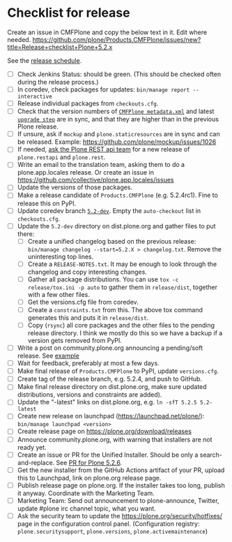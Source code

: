 # Checklist for release

Create an issue in CMFPlone and copy the below text in it.
Edit where needed.
https://github.com/plone/Products.CMFPlone/issues/new?title=Release+checklist+Plone+5.2.x

See the [release schedule](https://plone.org/download/release-schedule).

- [ ] Check Jenkins Status: should be green. (This should be checked often during the release process.)
- [ ] In coredev, check packages for updates: `bin/manage report --interactive`
- [ ] Release individual packages from `checkouts.cfg`.
- [ ] Check that the version numbers of [`CMFPlone metadata.xml`](https://github.com/plone/Products.CMFPlone/blob/5.2.x/Products/CMFPlone/profiles/default/metadata.xml) and latest [`upgrade step`](https://github.com/plone/plone.app.upgrade/blob/2.x/plone/app/upgrade/v52/configure.zcml) are in sync, and that they are higher than in the previous Plone release.
- [ ] If unsure, ask if `mockup` and `plone.staticresources` are in sync and can be released. Example: https://github.com/plone/mockup/issues/1026
- [ ] If needed, [ask the Plone REST api team](https://github.com/plone/plone.restapi/issues) for a new release of `plone.restapi` and `plone.rest`.
- [ ] Write an email to the translation team, asking them to do a plone.app.locales release. Or create an issue in https://github.com/collective/plone.app.locales/issues
- [ ] Update the versions of those packages.
- [ ] Make a release candidate of `Products.CMFPlone` (e.g. 5.2.4rc1). Fine to release this on PyPI.
- [ ] Update coredev branch [`5.2-dev`](https://github.com/plone/buildout.coredev/tree/release/5.2-dev). Empty the `auto-checkout` list in `checkouts.cfg`.
- [ ] Update the `5.2-dev` directory on dist.plone.org and gather files to put there:
  - [ ] Create a unified changelog based on the previous release: `bin/manage changelog --start=5.2.X > changelog.txt`. Remove the uninteresting top lines.
  - [ ] Create a `RELEASE-NOTES.txt`. It may be enough to look through the changelog and copy interesting changes.
  - [ ] Gather all package distributions.
        You can use `tox -c release/tox.ini -p auto` to gather them in `release/dist`, together with a few other files.
  - [ ] Get the versions.cfg file from coredev.
  - [ ] Create a `constraints.txt` from this. The above tox command generates this and puts it in `release/dist`.
  - [ ] Copy (`rsync`) all core packages and the other files to the pending release directory. I think we mostly do this so we have a backup if a version gets removed from PyPI.
- [ ] Write a post on community.plone.org announcing a pending/soft release. See [example](https://community.plone.org/t/plone-5-2-4-soft-released/13495)
- [ ] Wait for feedback, preferably at most a few days.
- [ ] Make final release of `Products.CMFPlone` to PyPI, update `versions.cfg`.
- [ ] Create tag of the release branch, e.g. 5.2.4, and push to GitHub.
- [ ] Make final release directory on dist.plone.org, make sure updated distributions, versions and constraints are added).
- [ ] Update the "-latest" links on dist.plone.org, e.g. `ln -sfT 5.2.5 5.2-latest`
- [ ] Create new release on launchpad (https://launchpad.net/plone/): `bin/manage launchpad <version>`
- [ ] Create release page on https://plone.org/download/releases
- [ ] Announce community.plone.org, with warning that installers are not ready yet.
- [ ] Create an issue or PR for the Unified Installer.  Should be only a search-and-replace.
      See [PR for Plone 5.2.6](https://github.com/plone/Installers-UnifiedInstaller/pull/119).
- [ ] Get the new installer from the GitHub Actions artifact of your PR, upload this to Launchpad, link on plone.org release page.
- [ ] Publish release page on plone.org. If the installer takes too long, publish it anyway. Coordinate with the Marketing Team.
- [ ] Marketing Team: Send out announcement to plone-announce, Twitter, update #plone irc channel topic, what you want.
- [ ] Ask the security team to update the https://plone.org/security/hotfixes/ page in the configuration control panel. (Configuration registry: `plone.securitysupport`, `plone.versions`, `plone.activemaintenance`)
